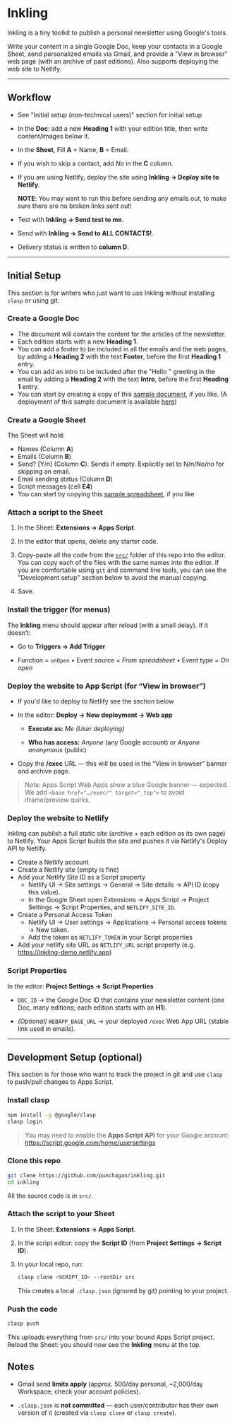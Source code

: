 # Inkling

Inkling is a tiny toolkit to publish a personal newsletter using Google's tools.

Write your content in a single Google Doc, keep your contacts in a Google
Sheet, send personalized emails via Gmail, and provide a "View in browser" web
page (with an archive of past editions). Also supports deploying the web site
to Netlify.

---

## Workflow

- See "Initial setup (non-technical users)" section for initial setup

- In the **Doc**: add a new **Heading 1** with your edition title, then write
  content/images below it.

- In the **Sheet**, Fill **A** = Name, **B** = Email.

- If you wish to skip a contact, add _No_ in the **C** column.

- If you are using Netlify, deploy the site using **Inkling → Deploy site to
  Netlify**. 
  
  **NOTE**: You may want to run this before sending any emails out, to make
  sure there are no broken links sent out!

- Test with **Inkling → Send test to me**.

- Send with **Inkling → Send to ALL CONTACTS!**.

- Delivery status is written to **column D**.

---

## Initial Setup

This section is for writers who just want to use Inkling without installing
`clasp` or using git.

### Create a Google Doc

- The document will contain the content for the articles of the newsletter.
- Each edition starts with a new **Heading 1**.
- You can add a footer to be included in all the emails and the web pages, by
  adding a **Heading 2** with the text **Footer**, before the first **Heading
  1** entry.
- You can add an intro to be included after the "Hello <name>" greeting in the
  email by adding a **Heading 2** with the text **Intro**, before the first
  **Heading 1** entry.
- You can start by creating a copy of this [sample document], if you like. (A
  deployment of this sample document is available [here])

[sample document]: https://docs.google.com/document/d/1kgCmkiNCAKmBgc7aK2e_M-AGWNf3nzOUMFt62Tnd6wg/edit?usp=sharing

[here]: https://inkling-demo.netlify.app

### Create a Google Sheet

The Sheet will hold:
- Names (Column **A**)
- Emails (Column **B**)
- Send? [Y/n] (Column **C**). Sends if empty. Explicitly set to N/n/No/no for
  skipping an email.
- Email sending status (Column **D**)
- Script messages (cell **E4**)
- You can start by copying this [sample spreadsheet], if you like

[sample spreadsheet]: https://docs.google.com/spreadsheets/d/1PSPL_fuiFrTXmgqjQZH36B0WnC-UnNKPQBIBXS8oJ_c/edit?gid=0#gid=0

### Attach a script to the Sheet

1. In the Sheet: **Extensions → Apps Script**.

2. In the editor that opens, delete any starter code.

3. Copy-paste all the code from the [`src/`](src/) folder of this repo into the
   editor. You can copy each of the files with the same names into the editor.
   If you are comfortable using `git` and command line tools, you can see the
   "Development setup" section below to avoid the manual copying.

4. Save.

### Install the trigger (for menus)

The **Inkling** menu should appear after reload (with a small delay). If it
doesn’t:

- Go to **Triggers → Add Trigger**

- Function = `onOpen` • Event source = *From spreadsheet* • Event type = *On open*

### Deploy the website to App Script (for “View in browser”)

- If you'd like to deploy to Netlify see the section below

- In the editor: **Deploy → New deployment → Web app**

  - **Execute as:** *Me (User deploying)*

  - **Who has access:** *Anyone* (any Google account) or *Anyone anonymous* (public)

- Copy the **/exec** URL — this will be used in the “View in browser” banner
  and archive page.

> Note: Apps Script Web Apps show a blue Google banner — expected. We add
> `<base href="…/exec/" target="_top">` to avoid iframe/preview quirks.

### Deploy the website to Netlify

Inkling can publish a full static site (archive + each edition as its own page)
to Netlify. Your Apps Script builds the site and pushes it via Netlify's Deploy
API to Netlify.

- Create a Netlify account
- Create a Netlify site (empty is fine)
- Add your Netlify Site ID as a Script property
  - Netlify UI → Site settings → General → Site details → API ID (copy this value).
  - In the Google Sheet open Extensions → Apps Script → Project Settings → Script
    Properties, and `NETLIFY_SITE_ID`.
- Create a Personal Access Token
  - Netlify UI → User settings → Applications → Personal access tokens → New token.
  - Add the token as `NETLIFY_TOKEN` in your Script properties
- Add your netlify site URL as `NETLIFY_URL` script property (e.g. https://inkling-demo.netlify.app)

### Script Properties

In the editor: **Project Settings → Script Properties**

- `DOC_ID` → the Google Doc ID that contains your newsletter content (one Doc,
  many editions; each edition starts with an **H1**).

- *(Optional)* `WEBAPP_BASE_URL` → your deployed `/exec` Web App URL (stable
  link used in emails).

---

## Development Setup (optional)

This section is for those who want to track the project in git and use `clasp`
to push/pull changes to Apps Script.

### Install clasp

```bash
npm install -g @google/clasp
clasp login
```

> You may need to enable the **Apps Script API** for your Google account:
> https://script.google.com/home/usersettings

### Clone this repo

```bash
git clone https://github.com/punchagan/inkling.git
cd inkling
```

All the source code is in `src/`.

### Attach the script to your Sheet

1. In the Sheet: **Extensions → Apps Script**.

2. In the script editor: copy the **Script ID** (from **Project Settings →
   Script ID**).

3. In your local repo, run:

   ```bash
   clasp clone <SCRIPT_ID> --rootDir src
   ```

   This creates a local `.clasp.json` (ignored by git) pointing to your project.

### Push the code

```bash
clasp push
```

This uploads everything from `src/` into your bound Apps Script project. Reload
the Sheet: you should now see the **Inkling** menu at the top.

## Notes

- Gmail send **limits apply** (approx. 500/day personal, ~2,000/day Workspace;
  check your account policies).

- `.clasp.json` is **not committed** — each user/contributor has their own
  version of it (created via `clasp clone` or `clasp create`).
